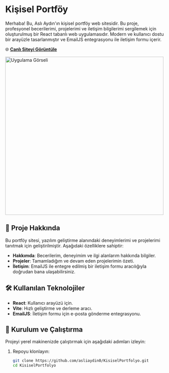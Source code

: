 # Kişisel Portföy

Merhaba! Bu, Aslı Aydın'ın kişisel portföy web sitesidir. Bu proje, profesyonel becerilerimi, projelerimi ve iletişim bilgilerimi sergilemek için oluşturulmuş bir React tabanlı web uygulamasıdır. Modern ve kullanıcı dostu bir arayüzle tasarlanmıştır ve EmailJS entegrasyonu ile iletişim formu içerir.

🌐 **[Canlı Siteyi Görüntüle](https://asliaydin.netlify.app/)**

<img src="site.png" alt="Uygulama Görseli" width="500"/>

## 📖 Proje Hakkında
Bu portföy sitesi, yazılım geliştirme alanındaki deneyimlerimi ve projelerimi tanıtmak için geliştirilmiştir. Aşağıdaki özelliklere sahiptir:
- **Hakkımda**: Becerilerim, deneyimim ve ilgi alanlarım hakkında bilgiler.
- **Projeler**: Tamamladığım ve devam eden projelerimin özeti.
- **İletişim**: EmailJS ile entegre edilmiş bir iletişim formu aracılığıyla doğrudan bana ulaşabilirsiniz.

## 🛠 Kullanılan Teknolojiler
- **React**: Kullanıcı arayüzü için.
- **Vite**: Hızlı geliştirme ve derleme aracı.
- **EmailJS**: İletişim formu için e-posta gönderme entegrasyonu.

## 🚀 Kurulum ve Çalıştırma
Projeyi yerel makinenizde çalıştırmak için aşağıdaki adımları izleyin:
1. Repoyu klonlayın:
   ```bash
   git clone https://github.com/asliaydin0/KisiselPortfolyo.git
   cd KisiselPortfolyo

